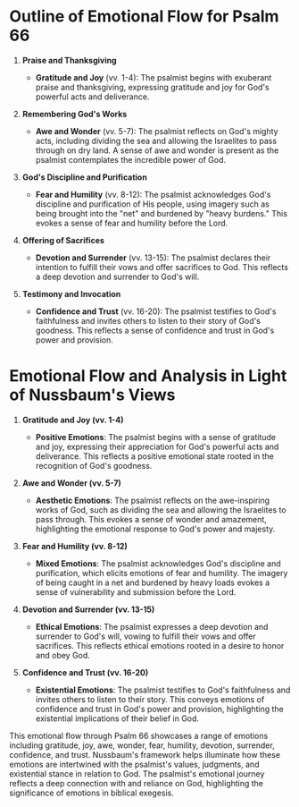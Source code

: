 # Outline of Emotional Flow for Psalm 66

1. **Praise and Thanksgiving**
   - **Gratitude and Joy** (vv. 1-4): The psalmist begins with exuberant praise and thanksgiving, expressing gratitude and joy for God's powerful acts and deliverance.

2. **Remembering God's Works**
   - **Awe and Wonder** (vv. 5-7): The psalmist reflects on God's mighty acts, including dividing the sea and allowing the Israelites to pass through on dry land. A sense of awe and wonder is present as the psalmist contemplates the incredible power of God.

3. **God's Discipline and Purification**
   - **Fear and Humility** (vv. 8-12): The psalmist acknowledges God's discipline and purification of His people, using imagery such as being brought into the "net" and burdened by "heavy burdens." This evokes a sense of fear and humility before the Lord.

4. **Offering of Sacrifices**
   - **Devotion and Surrender** (vv. 13-15): The psalmist declares their intention to fulfill their vows and offer sacrifices to God. This reflects a deep devotion and surrender to God's will.

5. **Testimony and Invocation**
   - **Confidence and Trust** (vv. 16-20): The psalmist testifies to God's faithfulness and invites others to listen to their story of God's goodness. This reflects a sense of confidence and trust in God's power and provision.

# Emotional Flow and Analysis in Light of Nussbaum's Views

1. **Gratitude and Joy (vv. 1-4)**
   - **Positive Emotions**: The psalmist begins with a sense of gratitude and joy, expressing their appreciation for God's powerful acts and deliverance. This reflects a positive emotional state rooted in the recognition of God's goodness.

2. **Awe and Wonder (vv. 5-7)**
   - **Aesthetic Emotions**: The psalmist reflects on the awe-inspiring works of God, such as dividing the sea and allowing the Israelites to pass through. This evokes a sense of wonder and amazement, highlighting the emotional response to God's power and majesty.

3. **Fear and Humility (vv. 8-12)**
   - **Mixed Emotions**: The psalmist acknowledges God's discipline and purification, which elicits emotions of fear and humility. The imagery of being caught in a net and burdened by heavy loads evokes a sense of vulnerability and submission before the Lord.

4. **Devotion and Surrender (vv. 13-15)**
   - **Ethical Emotions**: The psalmist expresses a deep devotion and surrender to God's will, vowing to fulfill their vows and offer sacrifices. This reflects ethical emotions rooted in a desire to honor and obey God.

5. **Confidence and Trust (vv. 16-20)**
   - **Existential Emotions**: The psalmist testifies to God's faithfulness and invites others to listen to their story. This conveys emotions of confidence and trust in God's power and provision, highlighting the existential implications of their belief in God.

This emotional flow through Psalm 66 showcases a range of emotions including gratitude, joy, awe, wonder, fear, humility, devotion, surrender, confidence, and trust. Nussbaum's framework helps illuminate how these emotions are intertwined with the psalmist's values, judgments, and existential stance in relation to God. The psalmist's emotional journey reflects a deep connection with and reliance on God, highlighting the significance of emotions in biblical exegesis.